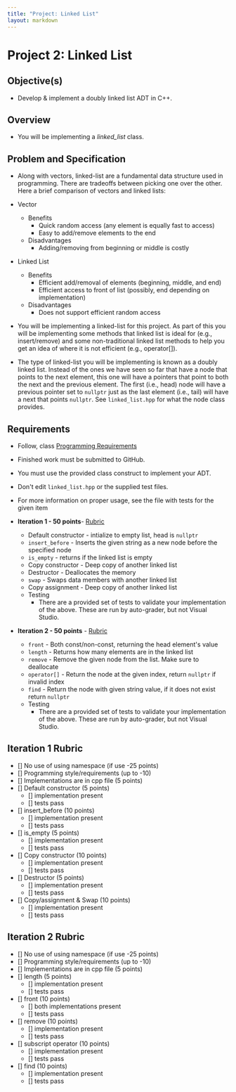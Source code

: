 ```yaml
---
title: "Project: Linked List"
layout: markdown
---
```


# Project 2: Linked List

## Objective(s)
* Develop & implement a doubly linked list ADT in C++. 

## Overview
* You will be implementing a *linked_list* class.  

## Problem and Specification
* Along with vectors, linked-list are a fundamental data structure used in programming. There are tradeoffs between picking one over the other. Here a brief comparison of vectors and linked lists:

* Vector
    * Benefits
        * Quick random access (any element is equally fast to access)
        * Easy to add/remove elements to the end
    * Disadvantages
        * Adding/removing from beginning or middle is costly
* Linked List      
    * Benefits
        * Efficient add/removal of elements (beginning, middle, and end)
        * Efficient access to front of list (possibly, end depending on implementation)
    * Disadvantages
        * Does not support efficient random access

* You will be implementing a linked-list for this project. As part of this you will be implementing some methods that linked list is ideal for (e.g., insert/remove) and some non-traditional linked list methods to help you get an idea of where it is not efficient (e.g., operator[]).
* The type of linked-list you will be implementing is known as a doubly linked list.  Instead of the ones we have seen so far that have a node that points to the next element, this one will have a pointers that point to both the next and the previous element.  The first (i.e., head) node will have a previous pointer set to `nullptr` just as the last element (i.e., tail) will have a next that points `nullptr`. See `linked_list.hpp` for what the node class provides.

## Requirements
* Follow,  class [Programming Requirements](https://mjdecker.github.io/standards/coding-standards.html)
* Finished work must be submitted to GitHub.
* You must use the provided class construct to implement your ADT.
* Don't edit `linked_list.hpp` or the supplied test files.
* For more information on proper usage, see the file with tests for the given item
* **Iteration 1 - 50 points**-  [Rubric](#iteration-1-rubric)
    * Default constructor - intialize to empty list, head is `nullptr`
    * `insert_before` - Inserts the given string as a new node before the specified node
    * `is_empty` - returns if the linked list is empty
    * Copy constructor - Deep copy of another linked list
    * Destructor - Deallocates the memory
    * `swap` - Swaps data members with another linked list
    * Copy assignment - Deep copy of another linked list
    * Testing
        * There are a provided set of tests to validate your implementation of the above. These are run by auto-grader, but not Visual Studio.

* **Iteration 2 - 50 points** - [Rubric](#iteration-2-rubric)
    * `front` - Both const/non-const, returning the head element's value
    * `length` - Returns how many elements are in the linked list
    * `remove` - Remove the given node from the list. Make sure to deallocate
    * `operator[]` - Return the node at the given index, return `nullptr` if invalid index
    * `find` - Return the node with given string value, if it does not exist return `nullptr`
    * Testing
        * There are a provided set of tests to validate your implementation of the above. These are run by auto-grader, but not Visual Studio.

## Iteration 1 Rubric
* [] No use of using namespace (if use -25 points)
* [] Programming style/requirements (up to -10)
* [] Implementations are in cpp file (5 points)
* [] Default constructor (5 points)
    * [] implementation present
    * [] tests pass
* [] insert_before (10 points)
    * [] implementation present
    * [] tests pass
* [] is_empty (5 points)
    * [] implementation present
    * [] tests pass
* [] Copy constructor (10 points)
    * [] implementation present
    * [] tests pass
* [] Destructor (5 points)
    * [] implementation present
    * [] tests pass
* [] Copy/assignment & Swap (10 points)
    * [] implementation present
    * [] tests pass

## Iteration 2 Rubric
* [] No use of using namespace (if use -25 points)
* [] Programming style/requirements (up to -10)
* [] Implementations are in cpp file (5 points)
* [] length (5 points)
    * [] implementation present
    * [] tests pass
* [] front (10 points)
    * [] both implementations present
    * [] tests pass
* [] remove (10 points)
    * [] implementation present
    * [] tests pass
* [] subscript operator (10 points)
    * [] implementation present
    * [] tests pass
* [] find (10 points)
    * [] implementation present
    * [] tests pass
